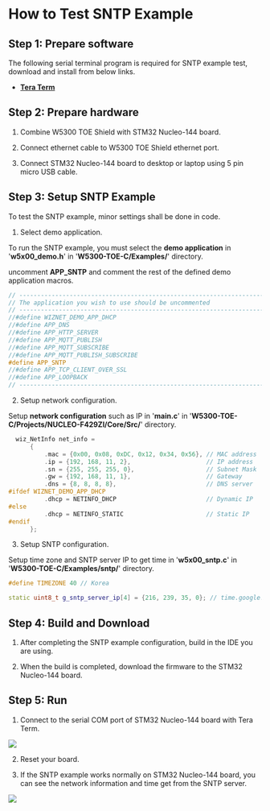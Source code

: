 # How to Test SNTP Example



## Step 1: Prepare software

The following serial terminal program is required for SNTP example test, download and install from below links.

- [**Tera Term**][link-tera_term]



## Step 2: Prepare hardware

1. Combine W5300 TOE Shield with STM32 Nucleo-144 board.

2. Connect ethernet cable to W5300 TOE Shield ethernet port.

3. Connect STM32 Nucleo-144 board to desktop or laptop using 5 pin micro USB cable.



## Step 3: Setup SNTP Example

To test the SNTP example, minor settings shall be done in code.

1. Select demo application.

To run the SNTP example, you must select the **demo application** in '**w5x00_demo.h**' in '**W5300-TOE-C/Examples/**' directory.

uncomment **APP_SNTP** and comment the rest of the defined demo application macros.

```cpp
// ----------------------------------------------------------------------------------------------------
// The application you wish to use should be uncommented
// ----------------------------------------------------------------------------------------------------
//#define WIZNET_DEMO_APP_DHCP
//#define APP_DNS
//#define APP_HTTP_SERVER
//#define APP_MQTT_PUBLISH
//#define APP_MQTT_SUBSCRIBE
//#define APP_MQTT_PUBLISH_SUBSCRIBE
#define APP_SNTP
//#define APP_TCP_CLIENT_OVER_SSL
//#define APP_LOOPBACK
// ----------------------------------------------------------------------------------------------------
```

2. Setup network configuration.

Setup **network configuration** such as IP in '**main.c**' in '**W5300-TOE-C/Projects/NUCLEO-F429ZI/Core/Src/**' directory.

```cpp
  wiz_NetInfo net_info =
      {
          .mac = {0x00, 0x08, 0xDC, 0x12, 0x34, 0x56}, // MAC address
          .ip = {192, 168, 11, 2},                     // IP address
          .sn = {255, 255, 255, 0},                    // Subnet Mask
          .gw = {192, 168, 11, 1},                     // Gateway
          .dns = {8, 8, 8, 8},                         // DNS server
#ifdef WIZNET_DEMO_APP_DHCP
          .dhcp = NETINFO_DHCP                         // Dynamic IP
#else
          .dhcp = NETINFO_STATIC                       // Static IP
#endif
      };
```

3. Setup SNTP configuration.

Setup time zone and SNTP server IP to get time in '**w5x00_sntp.c**' in '**W5300-TOE-C/Examples/sntp/**' directory.

```cpp
#define TIMEZONE 40 // Korea

static uint8_t g_sntp_server_ip[4] = {216, 239, 35, 0}; // time.google.com
```



## Step 4: Build and Download

1. After completing the SNTP example configuration, build in the IDE you are using.

2. When the build is completed, download the firmware to the STM32 Nucleo-144 board.



## Step 5: Run

1. Connect to the serial COM port of STM32 Nucleo-144 board with Tera Term.

![][link-connect_to_serial_com_port]

2. Reset your board.

3. If the SNTP example works normally on STM32 Nucleo-144 board, you can see the network information and time get from the SNTP server.

![][link-network_information_of_stm32_nucleo-144_board_and_get_time_from_sntp_server]



<!--
Link
-->

[link-tera_term]: https://osdn.net/projects/ttssh2/releases/
[link-connect_to_serial_com_port]: https://github.com/Wiznet/W5300-TOE-C/blob/main/Static/images/sntp/connect_to_serial_com_port.png
[link-network_information_of_stm32_nucleo-144_board_and_get_time_from_sntp_server]: https://github.com/Wiznet/W5300-TOE-C/blob/main/Static/images/sntp/network_information_of_stm32_nucleo-144_board_and_get_time_from_sntp_server.png
